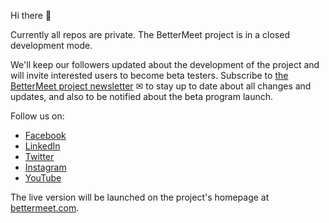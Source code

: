 Hi there 👋

Currently all repos are private. The BetterMeet project is in a closed development mode.

We'll keep our followers updated about the development of the project and will invite interested users to become beta testers. Subscribe to [the BetterMeet project newsletter](https://mailchi.mp/69d841623a56/bettermeet-newsletter) ✉ to stay up to date about all changes and updates, and also to be notified about the beta program launch.

Follow us on:
- [Facebook](https://www.facebook.com/BetterMeet.net)
- [LinkedIn](https://www.linkedin.com/company/bettermeet/)
- [Twitter](https://twitter.com/bettermeetnet)
- [Instagram](https://www.instagram.com/bettermeetnet/)
- [YouTube](https://www.youtube.com/channel/UCX9JRD2uUXMO2EYKkX4Bhvw?sub_confirmation=1)

The live version will be launched on the project's homepage at [bettermeet.com](https://bettermeet.com/).
